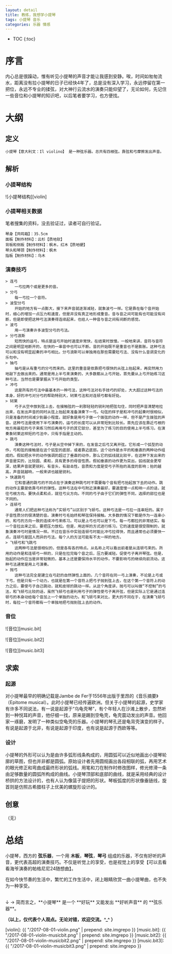```yaml
---
layout: detail
title: 教练，我想学小提琴
tags: 小提琴 音乐
categories: 乐器 情感
---
```


* TOC
{:toc}

# 序言
内心总是很躁动，惟有听见小提琴的声音才能让我感到安静。唉，时间如匆匆流水，距离没有拉小提琴的日子已经快4年了，总是没有深入学习，永远停留在第一把位，永远不专业的揉弦，对大神行云流水的演奏只能仰望了，无论如何，先记住一些音位和小提琴的知识吧，以后笔者要学习，也方便找。

# 大纲
## 定义
~~~
小提琴【意大利文：Il violino】 是一种弦乐器。总共有四根弦。靠弦和弓摩擦发出声音。
~~~

## 解析
### 小提琴结构
![小提琴结构][violin]

### 小提琴相关数据
笔者搜集的资料，没去验证过，读者可自行验证。
~~~
琴身【共鸣箱】：35.5cm
面板【制作材料】：云杉【质地软】
背板和侧板【制作材料】：枫木，红木【质地硬】
琴头和琴颈【制作材料】：枫木
指板【制作材料】：乌木
~~~

### 演奏技巧
~~~
> 连弓
    一弓拉两个或是更多的音。
> 分弓
    每一弓拉一个音符。
> 波型分弓
    开始的地方有一点膨大，接下来声音就逐渐减轻，就象波弓一样。它是靠在每个音开始时，细心的增加一点压力和速度，但是并没有真正地形成重音。音与音之间可能有也可能没有间断，但是即使把这种弓法演奏得连续起来，也给人一种音与音之间有间断的感觉。
> 波弓
    用一弓演奏许多波型分弓的弓法。
> 分弓浪斯
    短而快的运弓，特点是运弓开始时速度非常快，在结束时放慢。一般地来讲，音符与音符之间是明显地断开的，在快的一串音中也可以不断。音的开始既不是重音也不是膨胀。这种弓法可以和没有明显起奏的冲弓相比。分弓浪斯可以单独用在那些需要短弓法、没有什么音调变化的乐句中。
> 抽弓
    抽弓是从有重弓的分弓而来的。这里的重音是依靠把弓很快的从弦上抬起来，再突然用力地敲下去做出来的。通常是用上半弓来演奏的，大多数都从上弓开始，首先要从上弓开始练习这种弓法，当然也是要掌握从下弓开始的类型。
> 冲弓
    这是所有的弓法中最基本的一种弓法，这种弓法对右手技巧的好处，大大超过这种弓法的本身，好的冲弓对分弓的帮助特别大，轲莱弓法和对连顿弓都有好处。
> 轲莱
    弓子从空中放到弦上去，在接触弦的一刹那轻轻的锐利地把弦勾住，同时把声音清楚地拉出来，在发出声音的同时从弦上抬起来准备演奏下一弓。勾弦的样子是和冲弓的起奏时很相似，只是准备的时间减少到最小程度。就好象是用弓子做一个拨弦的动作一样，但不是产生拨弦的声音。这种弓法是使用下半弓演奏的，运弓的长度可以从非常短到比较长。首先应该在靠近弓根的地方用最短的弓子来练习然后再用弓子的其它部分，甚至为了练习的目的使用上半弓练习。在演奏象轲莱这样短的弓法中，只有手指是主动的。
> 跳弓
    演奏这种弓法时，弓子是从空中掉下来的，在发音之后弓又离开弦。它形成一个弧型的动作，弓和弦的接触是在这个弧型的底部，或者靠近底部。这个动作是水平的和垂直的两种动作组成的。假如把水平的动作强调的超过了垂直的动作，那么它的弧线就比较平，在这种下发出来的声音是实的，比较圆、柔和，具有更多的母音性质。假如垂直的动作更为突出，弧线就会更窄深，结果声音就更锐利，有音头，有敲击性。音质和力度是受弓子所抬的高度的影响；抬的越高，声音就越响，一般来讲也越是锐利。
> 快速跳弓
    它和普通的跳弓的不同点在于演奏这种跳弓时不需要每个音有把弓抬起放下去的动作。跳的动作主要是依靠弓杆的弹性。这种弓法在中弓附近演奏最好，要速度慢一点和响一点的话，就往弓根方向。要快点柔和点，就往弓尖方向。不同的弓子由于它们的弹性不同，选择的部位也是不同的。
> 连顿弓
    通常人们把这种弓法称为“实顿弓”以区别于飞顿弓。这种弓法是一弓拉一连串短的。属于子音性质分的很清楚的音。演奏时弓毛始终和琴弦保持接触。大多数的情况下都是作为一连串小的、和弓的方向一致的连续冲弓来练习。可以是上弓也可以是下弓。每一弓都拉的非常结实。每一个音拉出来之后，要把压力放松。但是，用这样的方式进行练习。它的速度是很受限制的，就象演奏冲弓时是情况一样。不过在音乐中实验连顿弓时能比冲弓拉得快，而且通常也必须要快一点。连顿弓是因人而异的弓法，每个人的方法可能有不太一样的地方。
> 飞顿弓和飞跳弓
    这两种弓法是很相似的，但是各有各的特点。从名称上可以看出前者是从连顿弓来的。所用的动作是和连顿弓一样的，只是在拉完每个音之后，压力要减轻。促使弓子离开琴弦。但是，抬起的动作应当是非常轻微的，基本上还是要保持水平的动作，不要影响弓的继续向前流动。这种弓法通常是用上弓演奏。
> 抛弓
    这种弓法完全是建立在弓赶的自然弹性上面的。几个音符在同一弓上演奏，不论是上弓或下弓，但是只有一个动力，也就是在第一个音符上把弓子抛到弦上去，在这个第一个音符上的动力之后，要使弓子自己跳动，就和皮球的跳动一样。从这个角度讲，抛弓可以叫做“不控制”的弓法，和飞顿弓比较的话，虽然飞顿弓也是利用弓子的弹性使弓子离开弦，但是实际上它是通过连顿弓的本身动给每个音加上一个单独的动力。和飞顿弓来对比，更大的不同在于，在演奏飞顿弓时，每拉一个音符都有一个单独地把弓抛到弦上去的动作。
~~~

### 音位

![音位][music.bit]

![音位][music.bit2]

![音位][music.bit3]


## 求索

### 起源
对小提琴最早的明确记载是Jambe de Fer于1556年出版于里昂的《音乐摘要》（Epitome musical）。此时小提琴已经传遍欧洲。但关于小提琴的起源，史学家有许多不同说法，有一说是起源于“乌龟壳琴”，有个年轻人在沙滩上散步，忽然听到一种悦耳的声音，他仔细一找，原来是踢到空龟壳，龟壳震动发出的声音。他回家一琢磨，发明了一种类似空龟壳的乐器。小提琴的琴孔还是龟背壳演变的样子。有说是起源于北非，有说是起源于印度，也有说是起源于西欧等等。

### 设计
小提琴的外形可以认为是由许多弧形线条构成的，用圆弧可以近似地画出小提琴轮廓的草图，但也并非都是圆弧。原始设计者先用圆规画出各段相联的弧，再用艺术的眼光修正和弯曲成最终形状的弧线。用笔和刀在制作时修改图样，修光修滑一条由足够数量的圆弧所构成的曲线。小提琴顶部和底部的曲线，就是采用经典的设计桥拱的方法设计的，也有人认为像篮子提把的形状。琴板弧度的形状像垂链线，旋首则是仿照古希腊柱子上优美的螺旋形设计的。


## 创意
（无）

# 总结
小提琴，西方的 **弦乐器**，一个用 **木板**，**琴弦**，**琴弓** 组成的乐器，不仅有好听的声音，更代表高超的演奏技巧。不仅是听觉上的享受，也是视觉上的享受【可以去看看海爷演奏的帕格尼尼24随想曲】。

在如今快节奏的生活中，繁忙的工作生活中，闭上眼睛欣赏一曲小提琴曲，也不失为一种享受。


<br />
↓
→ 简而言之，**小提琴** 是一个 **好玩** 又能发出 **好听声音** 的 **弦乐器**。


**（以上，仅代表个人观点。无论对错，欢迎交流。^_^ ）**



[violin]: {{ "/2017-08-01-violin.png" | prepend: site.imgrepo }}
[music.bit]: {{ "/2017-08-01-violin-musicbit.png" | prepend: site.imgrepo }}
[music.bit2]: {{ "/2017-08-01-violin-musicbit2.png" | prepend: site.imgrepo }}
[music.bit3]: {{ "/2017-08-01-violin-musicbit3.png" | prepend: site.imgrepo }}
